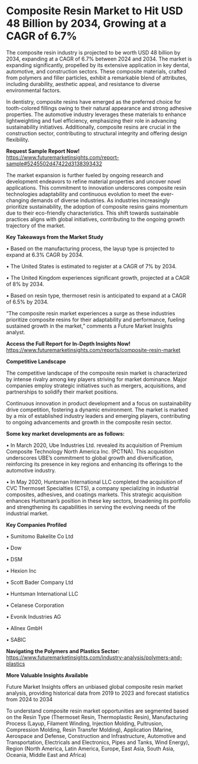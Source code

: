 # Composite Resin Market to Hit USD 48 Billion by 2034, Growing at a CAGR of 6.7%

The composite resin industry is projected to be worth USD 48 billion by 2034, expanding at a CAGR of 6.7% between 2024 and 2034. The market is expanding significantly, propelled by its extensive application in key dental, automotive, and construction sectors. These composite materials, crafted from polymers and filler particles, exhibit a remarkable blend of attributes, including durability, aesthetic appeal, and resistance to diverse environmental factors.

In dentistry, composite resins have emerged as the preferred choice for tooth-colored fillings owing to their natural appearance and strong adhesive properties. The automotive industry leverages these materials to enhance lightweighting and fuel efficiency, emphasizing their role in advancing sustainability initiatives. Additionally, composite resins are crucial in the construction sector, contributing to structural integrity and offering design flexibility.

**Request Sample Report Now!** https://www.futuremarketinsights.com/report-sample#5245502d47422d3138393432

The market expansion is further fueled by ongoing research and development endeavors to refine material properties and uncover novel applications. This commitment to innovation underscores composite resin technologies adaptability and continuous evolution to meet the ever-changing demands of diverse industries. As industries increasingly prioritize sustainability, the adoption of composite resins gains momentum due to their eco-friendly characteristics. This shift towards sustainable practices aligns with global initiatives, contributing to the ongoing growth trajectory of the market.

**Key Takeaways from the Market Study**

•	Based on the manufacturing process, the layup type is projected to expand at 6.3% CAGR by 2034.

•	The United States is estimated to register at a CAGR of 7% by 2034.

•	The United Kingdom experiences significant growth, projected at a CAGR of 8% by 2034.

•	Based on resin type, thermoset resin is anticipated to expand at a CAGR of 6.5% by 2034.

“The composite resin market experiences a surge as these industries prioritize composite resins for their adaptability and performance, fueling sustained growth in the market,” comments a Future Market Insights analyst.

**Access the Full Report for In-Depth Insights Now!** https://www.futuremarketinsights.com/reports/composite-resin-market

**Competitive Landscape**

The competitive landscape of the composite resin market is characterized by intense rivalry among key players striving for market dominance. Major companies employ strategic initiatives such as mergers, acquisitions, and partnerships to solidify their market positions.

Continuous innovation in product development and a focus on sustainability drive competition, fostering a dynamic environment. The market is marked by a mix of established industry leaders and emerging players, contributing to ongoing advancements and growth in the composite resin sector.

**Some key market developments are as follows:**

•	In March 2020, Ube Industries Ltd. revealed its acquisition of Premium Composite Technology North America Inc. (PCTNA). This acquisition underscores UBE’s commitment to global growth and diversification, reinforcing its presence in key regions and enhancing its offerings to the automotive industry.

•	In May 2020, Huntsman International LLC completed the acquisition of CVC Thermoset Specialties (CTS), a company specializing in industrial composites, adhesives, and coatings markets. This strategic acquisition enhances Huntsman’s position in these key sectors, broadening its portfolio and strengthening its capabilities in serving the evolving needs of the industrial market.

**Key Companies Profiled**

•	Sumitomo Bakelite Co Ltd

•	Dow

•	DSM

•	Hexion Inc

•	Scott Bader Company Ltd

•	Huntsman International LLC

•	Celanese Corporation

•	Evonik Industries AG

•	Allnex GmbH

•	SABIC

**Navigating the Polymers and Plastics Sector:** https://www.futuremarketinsights.com/industry-analysis/polymers-and-plastics

**More Valuable Insights Available**

Future Market Insights offers an unbiased global composite resin market analysis, providing historical data from 2019 to 2023 and forecast statistics from 2024 to 2034

To understand composite resin market opportunities are segmented based on the Resin Type (Thermoset Resin, Thermoplastic Resin), Manufacturing Process (Layup, Filament Winding, Injection Molding, Pultrusion, Compression Molding, Resin Transfer Molding), Application (Marine, Aerospace and Defense, Construction and Infrastructure, Automotive and Transportation, Electricals and Electronics, Pipes and Tanks, Wind Energy), Region (North America, Latin America, Europe, East Asia, South Asia, Oceania, Middle East and Africa)


